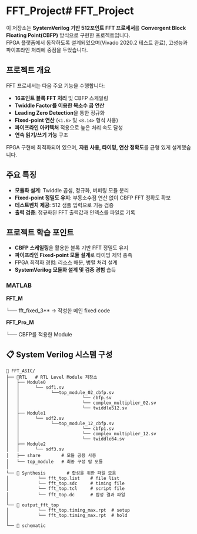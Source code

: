 # FFT_Project# FFT_Project

이 저장소는 **SystemVerilog 기반 512포인트 FFT 프로세서**를 **Convergent Block Floating Point(CBFP)** 방식으로 구현한 프로젝트입니다.  
FPGA 플랫폼에서 동작하도록 설계되었으며(Vivado 2020.2 테스트 완료), 고성능과 파이프라인 처리에 중점을 두었습니다.

## 프로젝트 개요

FFT 프로세서는 다음 주요 기능을 수행합니다:

- **16포인트 블록 FFT 처리** 및 CBFP 스케일링
- **Twiddle Factor를 이용한 복소수 곱 연산**
- **Leading Zero Detection**을 통한 정규화
- **Fixed-point 연산** (`<1.6>` 및 `<8.14>` 형식 사용)
- **파이프라인 아키텍처** 적용으로 높은 처리 속도 달성
- **연속 읽기/쓰기 가능** 구조

FPGA 구현에 최적화되어 있으며, **자원 사용, 타이밍, 연산 정확도**를 균형 있게 설계했습니다.

## 주요 특징

- **모듈화 설계**: Twiddle 곱셈, 정규화, 버퍼링 모듈 분리
- **Fixed-point 정밀도 유지**: 부동소수점 연산 없이 CBFP FFT 정확도 확보
- **테스트벤치 제공**: 512 샘플 입력으로 기능 검증
- **출력 검증**: 정규화된 FFT 출력값과 인덱스를 파일로 기록

## 프로젝트 학습 포인트

- **CBFP 스케일링**을 활용한 블록 기반 FFT 정밀도 유지
- **파이프라인 Fixed-point 모듈 설계**로 타이밍 제약 충족
- FPGA 최적화 경험: 리소스 배분, 병렬 처리 설계
- **SystemVerilog 모듈화 설계 및 검증 경험** 습득

### MATLAB

**FFT_M**

└── fft_fixed_3** -> 작성한 메인 fixed code

**FFT_Pro_M**

└── CBFP를 적용한 Module

## 📋 System Verilog 시스템 구성

```
📁 FFT_ASIC/
├── 📁RTL   # RTL Level Module 저장소
│   ├── Module0
│   │      └── sdf1.sv
│   │            └──top_module_02_cbfp.sv
│   │                        └── cbfp.sv
│   │                        └── complex_multiplier_02.sv
│   │                        └── twiddle512.sv
│   ├── Module1
│   │      └── sdf2.sv
│   │            └──top_module_12_cbfp.sv
│   │                        └── cbfp1.sv 
│   │                        └── complex_multiplier_12.sv
│   │                        └── twiddle64.sv
│   ├── Module2
│   │      └── sdf3.sv
│   ├── share        # 모듈 공용 사용
│   └── top_module   # 최종 구성 탑 모듈
│ 
└── 📁 Synthesis        # 합성을 위한 파일 모음
│           └── fft_top.list    # file list
│           └── fft_top.sdc     # timing file
│           └── fft_top.tcl     # script file
│           └── fft_top.dc      # 합성 결과 파일
│   
└── 📁 output_fft_top   
│           └── fft_top.timing_max.rpt  # setup
│           └── fft_top.timing_max.rpt  # hold
│
└── 📁 schematic    

```
